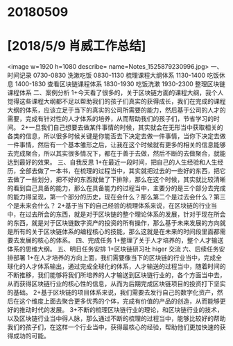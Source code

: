 # 20180509

# [2018/5/9 肖威工作总结]
<image w=1920 h=1080 describe= name=Notes_1525879230996.jpg>
一、时间记录
0730-0830 洗漱吃饭
0830-1130 梳理课程大纲体系
1130-1400 吃饭休息
1400-1830 查看区块链课程体系
1830-1930 吃饭洗漱
1930-2300 整理区块链课程体系
二、案例分析
1+今天看了很多的，关于区块链方面的课程大纲，我个人觉得这些课程大纲都不足以帮助我们的孩子们真实的获得成长，我们在完成的课程大纲的体系，应该立足于当下的真实的公司所需要的能力，然后基于公司的人才的需要，完成有针对性的人才体系的培养，从而帮助我们的孩子们，节省学习的时间。
2+一旦我们自己想要去做某件事情的时候，其实就会在无形当中获取相关的各类的信息，所以很多时候关键是你能否去下决定去做一件事情，当你下决定去做一件事情，然后有一个基本雏形之后，让我在这个时候就有更多的相关的信息能够去完成聚合，所以其实很多情况下，都在于善于去做，然后不断的去做聚合，就能达到最好的效果。
三、自我反思
1+在最近一段时间，把自己的人生经验和人生经历，全部去做了一本书，在梳理的过程当中，其实就把过去的一些好的东西，把它去做了一些划分，把不好的东西就做了下排除，那么在这个时候，其实就比较清晰的看到自己具备的能力，那么在具备能力的过程当中，主要分的是三个部分去完成的能力得呈现，第一个部分的历史，现在会什么？那么第二个是过去会什么？第三个是未来会什么？
2+基于当下的自己经验的梳理体系来说，在区块链的行业当中，在过去所会的东西，就是对于区块链的整个理论体系的发展，针对于现在所会的东西，就是对于区块链数字资产的投资的所有操作，那么基于未来发展的方向就是所有的关于区块链体系的编程核心的技能，那么这就是在未来的时间段里面都需要去发展的核心的体系。
四、完成任务
1+整理了关于人才培养的，整个人才输送体系的思维大纲。
五、明日任务安排
1+区块链研习社 higer 交流
六、后续任务安排部署
1+在人才培养的方向上面，我们需要像当下的区块链的行业当中，完成全球化的人才体系输出，通过完成全球化的体系，人才输送的过程当中，随着时间的不断推移，我们能够将我们所培养的人才输送到区块链行业的，各个方面当中去，从而获得区块链行业的核心性的信息，从而为后期完成区块链项目的投资打下坚实的基础。
2+基于区块链的项目体系来说，我们需要去发行自己的数字化资产，然后在这个维度上面去聚合更多优秀的个体，完成有价值的产品的创造，从而能够更好的推动时代的发展。
3+不断的梳理区块链行业的理论，和区块链行业的技术，以及区块链行业当中得人脉，那么通过不断的梳理的过程当中，能够比较好的帮助我们的孩子们，在这样一个行业当中，获得最核心的经验，帮助他们更加快速的获得成功的可能。
